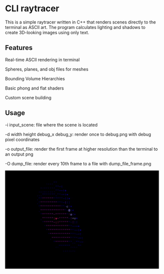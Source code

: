 # CLI raytracer
This is a simple raytracer written in C++ that renders scenes directly to the terminal as ASCII art. The program calculates lighting and shadows to create 3D-looking images using only text.

## Features
Real-time ASCII rendering in terminal

Spheres, planes, and obj files for meshes

Bounding Volume Hierarchies

Basic phong and flat shaders

Custom scene building

## Usage
-i input_scene: file where the scene is located

-d width height debug_x debug_y: render once to debug.png with debug pixel coordinates

-o output_file: render the first frame at higher resolution than the terminal to an output png

-O dump_file: render every 10th frame to a file with dump_file_frame.png

![Donut](donut.gif)